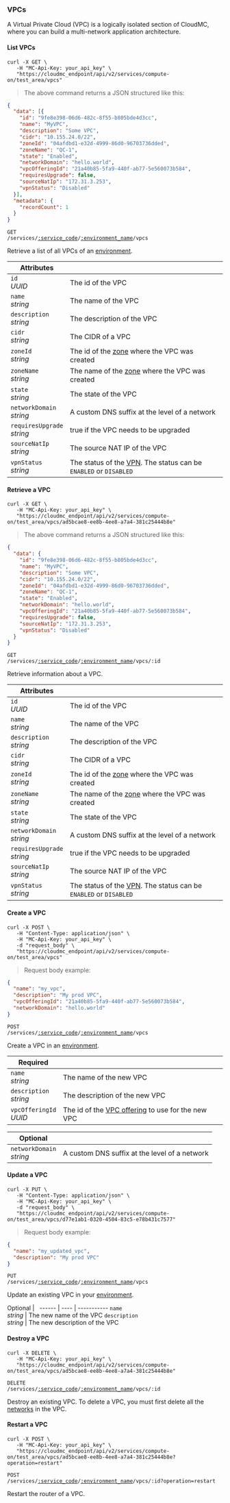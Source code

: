 ### VPCs

A Virtual Private Cloud (VPC) is a logically isolated section of CloudMC, where you can build a multi-network application architecture.

<!-------------------- LIST VPCS -------------------->


#### List VPCs

```shell
curl -X GET \
   -H "MC-Api-Key: your_api_key" \
   "https://cloudmc_endpoint/api/v2/services/compute-on/test_area/vpcs"
```
> The above command returns a JSON structured like this:

```json
{
  "data": [{
    "id": "9fe8e398-06d6-482c-8f55-b805bde4d3cc",
    "name": "MyVPC",
    "description": "Some VPC",
    "cidr": "10.155.24.0/22",
    "zoneId": "04afdbd1-e32d-4999-86d0-96703736dded",
    "zoneName": "QC-1",
    "state": "Enabled",
    "networkDomain": "hello.world",
    "vpcOfferingId": "21a40b85-5fa9-440f-ab77-5e560073b584",
    "requiresUpgrade": false,
    "sourceNatIp": "172.31.3.253",
    "vpnStatus": "Disabled"
  }],
  "metadata": {
    "recordCount": 1
  }
}
```

<code>GET /services/<a href="#administration-service-connections">:service_code</a>/<a href="#administration-environments">:environment_name</a>/vpcs</code>

Retrieve a list of all VPCs of an [environment](#administration-environments).

Attributes | &nbsp;
---------- | -----
`id`<br/>*UUID* | The id of the VPC
`name`<br/>*string* | The name of the VPC
`description`<br/>*string* | The description of the VPC
`cidr`<br/>*string* | The CIDR of a VPC
`zoneId`<br/>*string* | The id of the [zone](#cloudstack-zones) where the VPC was created
`zoneName`<br/>*string* | The name of the [zone](#cloudstack-zones) where the VPC was created
`state`<br/>*string* | The state of the VPC
`networkDomain`<br/>*string* | A custom DNS suffix at the level of a network
`requiresUpgrade`<br/>*string* | true if the VPC needs to be upgraded
`sourceNatIp`<br/>*string* | The source NAT IP of the VPC
`vpnStatus`<br/>*string* | The status of the [VPN](#cloudstack-remote-access-vpns). The status can be `ENABLED` or `DISABLED`


<!-------------------- RETRIEVE A VPC -------------------->


#### Retrieve a VPC

```shell
curl -X GET \
   -H "MC-Api-Key: your_api_key" \
   "https://cloudmc_endpoint/api/v2/services/compute-on/test_area/vpcs/ad5bcae8-ee8b-4ee8-a7a4-381c25444b8e"
```
> The above command returns a JSON structured like this:

```json
{
  "data": {
    "id": "9fe8e398-06d6-482c-8f55-b805bde4d3cc",
    "name": "MyVPC",
    "description": "Some VPC",
    "cidr": "10.155.24.0/22",
    "zoneId": "04afdbd1-e32d-4999-86d0-96703736dded",
    "zoneName": "QC-1",
    "state": "Enabled",
    "networkDomain": "hello.world",
    "vpcOfferingId": "21a40b85-5fa9-440f-ab77-5e560073b584",
    "requiresUpgrade": false,
    "sourceNatIp": "172.31.3.253",
    "vpnStatus": "Disabled"
  }
}
```

<code>GET /services/<a href="#administration-service-connections">:service_code</a>/<a href="#administration-environments">:environment_name</a>/vpcs/:id</code>

Retrieve information about a VPC.

Attributes | &nbsp;
---------- | -----
`id`<br/>*UUID* | The id of the VPC
`name`<br/>*string* | The name of the VPC
`description`<br/>*string* | The description of the VPC
`cidr`<br/>*string* | The CIDR of a VPC
`zoneId`<br/>*string* | The id of the [zone](#cloudstack-zones) where the VPC was created
`zoneName`<br/>*string* | The name of the [zone](#cloudstack-zones) where the VPC was created
`state`<br/>*string* | The state of the VPC
`networkDomain`<br/>*string* | A custom DNS suffix at the level of a network
`requiresUpgrade`<br/>*string* | true if the VPC needs to be upgraded
`sourceNatIp`<br/>*string* | The source NAT IP of the VPC
`vpnStatus`<br/>*string* | The status of the [VPN](#cloudstack-remote-access-vpns). The status can be `ENABLED` or `DISABLED`


<!-------------------- CREATE A VPC -------------------->


#### Create a VPC


```shell
curl -X POST \
   -H "Content-Type: application/json" \
   -H "MC-Api-Key: your_api_key" \
   -d "request_body" \
   "https://cloudmc_endpoint/api/v2/services/compute-on/test_area/vpcs"
```
> Request body example:

```json
{
  "name": "my_vpc",
  "description": "My prod VPC",
  "vpcOfferingId": "21a40b85-5fa9-440f-ab77-5e560073b584",
  "networkDomain": "hello.world"
}
```

<code>POST /services/<a href="#administration-service-connections">:service_code</a>/<a href="#administration-environments">:environment_name</a>/vpcs</code>

Create a VPC in an [environment](#administration-environments).

Required | &nbsp;
------ | -----------
`name`<br/>*string* | The name of the new VPC
`description`<br/>*string* | The description of the new VPC
`vpcOfferingId`<br/>*UUID* | The id of the [VPC offering](#cloudstack-vpc-offerings) to use for the new VPC

Optional | &nbsp;
------ | -----------
`networkDomain`<br/>*string* | A custom DNS suffix at the level of a network


<!-------------------- UPDATE A VPC -------------------->


#### Update a VPC


```shell
curl -X PUT \
   -H "Content-Type: application/json" \
   -H "MC-Api-Key: your_api_key" \
   -d "request_body" \
   "https://cloudmc_endpoint/api/v2/services/compute-on/test_area/vpcs/d77e1ab1-0320-4504-83c5-e78b431c7577"
```
> Request body example:

```json
{
  "name": "my_updated_vpc",
  "description": "My prod VPC"
}
```

<code>PUT /services/<a href="#administration-service-connections">:service_code</a>/<a href="#administration-environments">:environment_name</a>/vpcs</code>

Update an existing VPC in your [environment](#administration-environments).

Optional | &nbsp;
------ | ---- | -----------
`name`<br/>*string* | The new name of the VPC
`description`<br/>*string* | The new description of the VPC


<!-------------------- DELETE A VPC -------------------->


#### Destroy a VPC


```shell
curl -X DELETE \
   -H "MC-Api-Key: your_api_key" \
   "https://cloudmc_endpoint/api/v2/services/compute-on/test_area/vpcs/ad5bcae8-ee8b-4ee8-a7a4-381c25444b8e"
```

<code>DELETE /services/<a href="#administration-service-connections">:service_code</a>/<a href="#administration-environments">:environment_name</a>/vpcs/:id</code>

Destroy an existing VPC. To delete a VPC, you must first delete all the [networks](#cloudstack-networks) in the VPC.

<!-------------------- RESTART A VPC -------------------->


#### Restart a VPC


```shell
curl -X POST \
   -H "MC-Api-Key: your_api_key" \
   "https://cloudmc_endpoint/api/v2/services/compute-on/test_area/vpcs/ad5bcae8-ee8b-4ee8-a7a4-381c25444b8e?operation=restart"
```

<code>POST /services/<a href="#administration-service-connections">:service_code</a>/<a href="#administration-environments">:environment_name</a>/vpcs/:id?operation=restart</code>

Restart the router of a VPC.
